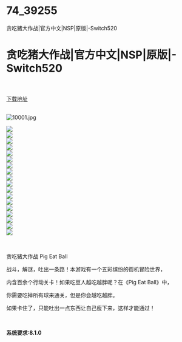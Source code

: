 # 74_39255
贪吃猪大作战|官方中文|NSP|原版|-Switch520
# 贪吃猪大作战|官方中文|NSP|原版|-Switch520
 <br/></br>
[下载地址](https://www.switch520.cc/article/39255 "下载地址")
<br/></br>

<p><img title="10001.jpg" src="https://www.switch520.cc/muke_img/2022_07_27_0199866f451f4.jpg" alt="10001.jpg"></p>
<p><img src="https://cdn.cloudflare.steamstatic.com/steam/apps/339090/ss_b69978d2e08aa9a0921a7cad496245ffcc5c126a.600x338.jpg?t=1588884100"><br>
<img src="https://cdn.cloudflare.steamstatic.com/steam/apps/339090/ss_0acd44c9b7c17f5072f510f680c8ff76d445456e.600x338.jpg?t=1588884100"><br>
<img src="https://cdn.cloudflare.steamstatic.com/steam/apps/339090/ss_3771ce480992b05318899910ee1fe57e7a03877b.600x338.jpg?t=1588884100"><br>
<img src="https://cdn.cloudflare.steamstatic.com/steam/apps/339090/ss_a98408022db861d9ebb2460ed1199c32a35cdc05.600x338.jpg?t=1588884100"><br>
<img src="https://cdn.cloudflare.steamstatic.com/steam/apps/339090/ss_06fecf9a3b10eabb67e29f8fbf93406eea45642f.600x338.jpg?t=1588884100"><br>
<img src="https://cdn.cloudflare.steamstatic.com/steam/apps/339090/ss_19b3c9eddee618799dd488d0043302fc6b700209.600x338.jpg?t=1588884100"><br>
<img src="https://cdn.cloudflare.steamstatic.com/steam/apps/339090/ss_c18e0cfce34f619de3b5cbdb363d655ab4e743cd.600x338.jpg?t=1588884100"><br>
<img src="https://cdn.cloudflare.steamstatic.com/steam/apps/339090/ss_fafdbb1a4438abb87c7bd181a4cac87989d6cec9.600x338.jpg?t=1588884100"><br>
<img src="https://cdn.cloudflare.steamstatic.com/steam/apps/339090/ss_1385f58f20912da7f196d609fab8351e070de8a6.600x338.jpg?t=1588884100"><br>
<img src="https://cdn.cloudflare.steamstatic.com/steam/apps/339090/ss_ec4849b31eee96d3e454943956c0917ee100e574.600x338.jpg?t=1588884100"><br>
<img src="https://cdn.cloudflare.steamstatic.com/steam/apps/339090/ss_d73e3617b54bf3c060cb075e409b55a5d9b7f396.600x338.jpg?t=1588884100"><br>
<img src="https://cdn.cloudflare.steamstatic.com/steam/apps/339090/extras/PEB_LevelEditor1.png?t=1588884100"><br>
<img src="https://cdn.cloudflare.steamstatic.com/steam/apps/339090/ss_522d9907dc4625bae3be5e0914777f2bc9a821e4.600x338.jpg?t=1588884100"><br>
<img src="https://cdn.cloudflare.steamstatic.com/steam/apps/339090/extras/PEB_Steam_sushiworld1.png?t=1588884100"><br>
<img src="https://cdn.cloudflare.steamstatic.com/steam/apps/339090/extras/PEB_Steam_boss1.png?t=1588884100"><br>
<img src="https://cdn.cloudflare.steamstatic.com/steam/apps/339090/extras/PEB_stuckGroup.png?t=1588884100"><br>
<img src="https://cdn.cloudflare.steamstatic.com/steam/apps/339090/extras/PEB_MoreBosses.png?t=1588884100"><br>
<img src="https://cdn.cloudflare.steamstatic.com/steam/apps/339090/extras/PEB_tennisBarfing.png?t=1588884100"></p>
<p>&nbsp;</p>
<p>贪吃猪大作战 Pig Eat Ball</p>
<p>战斗，解谜，吐出一条路！本游戏有一个五彩缤纷的街机冒险世界，</p>
<p>内含百余个行动关卡！如果吃豆人越吃越胖呢？在《Pig Eat Ball》中，</p>
<p>你需要吃掉所有球来通关，但是你会越吃越胖。</p>
<p>如果卡住了，只能吐出一点东西让自己瘦下来，这样才能通过！</p>
<p>&nbsp;</p>
<p><strong>系统要求:8.1.0</strong></p>


